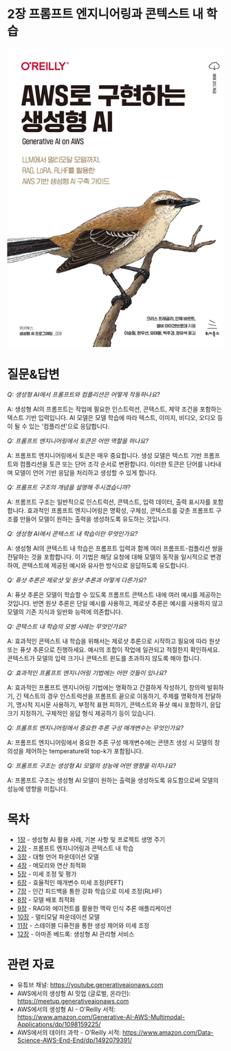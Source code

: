 # 2장 프롬프트 엔지니어링과 콘텍스트 내 학습
[![](../img/gaia_book_cover_sm.png)](https://www.amazon.com/Generative-AI-AWS-Multimodal-Applications/dp/1098159225/)

# 질문&답변

_Q: 생성형 AI에서 프롬프트와 컴플리션은 어떻게 작동하나요?_

A: 생성형 AI의 프롬프트는 작업에 필요한 인스트럭션, 콘텍스트, 제약 조건을 포함하는 텍스트 기반 입력입니다. AI 모델은 모델 학습에 따라 텍스트, 이미지, 비디오, 오디오 등이 될 수 있는 '컴플리션'으로 응답합니다.

_Q: 프롬프트 엔지니어링에서 토큰은 어떤 역할을 하나요?_

A: 프롬프트 엔지니어링에서 토큰은 매우 중요합니다. 생성 모델은 텍스트 기반 프롬프트와 컴플리션을 토큰 또는 단어 조각 순서로 변환합니다. 이러한 토큰은 단어를 나타내며 모델이 언어 기반 응답을 처리하고 생성할 수 있게 합니다.

_Q: 프롬프트 구조의 개념을 설명해 주시겠습니까?_

A: 프롬프트 구조는 일반적으로 인스트럭션, 콘텍스트, 입력 데이터, 출력 표시자를 포함합니다. 효과적인 프롬프트 엔지니어링은 명확성, 구체성, 콘텍스트를 갖춘 프롬프트 구조를 만들어 모델이 원하는 출력을 생성하도록 유도하는 것입니다.

_Q: 생성형 AI에서 콘텍스트 내 학습이란 무엇인가요?_

A: 생성형 AI의 콘텍스트 내 학습은 프롬프트 입력과 함께 여러 프롬프트-컴플리션 쌍을 전달하는 것을 포함합니다. 이 기법은 해당 요청에 대해 모델의 동작을 일시적으로 변경하여, 콘텍스트에 제공된 예시와 유사한 방식으로 응답하도록 유도합니다.

_Q: 퓨샷 추론은 제로샷 및 원샷 추론과 어떻게 다른가요?_

A: 퓨샷 추론은 모델이 학습할 수 있도록 프롬프트 콘텍스트 내에 여러 예시를 제공하는 것입니다. 반면 원샷 추론은 단일 예시를 사용하고, 제로샷 추론은 예시를 사용하지 않고 모델의 기존 지식과 일반화 능력에 의존합니다.

_Q: 콘텍스트 내 학습의 모범 사례는 무엇인가요?_

A: 효과적인 콘텍스트 내 학습을 위해서는 제로샷 추론으로 시작하고 필요에 따라 원샷 또는 퓨샷 추론으로 진행하세요. 예시의 조합이 작업에 일관되고 적절한지 확인하세요. 콘텍스트가 모델의 입력 크기나 콘텍스트 윈도를 초과하지 않도록 해야 합니다.

_Q: 효과적인 프롬프트 엔지니어링 기법에는 어떤 것들이 있나요?_

A: 효과적인 프롬프트 엔지니어링 기법에는 명확하고 간결하게 작성하기, 창의력 발휘하기, 긴 텍스트의 경우 인스트럭션을 프롬프트 끝으로 이동하기, 주제를 명확하게 전달하기, 명시적 지시문 사용하기, 부정적 표현 피하기, 콘텍스트와 퓨샷 예시 포함하기, 응답 크기 지정하기, 구체적인 응답 형식 제공하기 등이 있습니다.

_Q: 프롬프트 엔지니어링에서 중요한 추론 구성 매개변수는 무엇인가요?_

A: 프롬프트 엔지니어링에서 중요한 추론 구성 매개변수에는 콘텐츠 생성 시 모델의 창의성을 제어하는 temperature와 top-k가 포함됩니다.

_Q: 프롬프트 구조는 생성형 AI 모델의 성능에 어떤 영향을 미치나요?_

A: 프롬프트 구조는 생성형 AI 모델이 원하는 출력을 생성하도록 유도함으로써 모델의 성능에 영향을 미칩니다.

# 목차
* [1장](/01_intro) - 생성형 AI 활용 사례, 기본 사항 및 프로젝트 생명 주기
* [2장](/02_prompt) - 프롬프트 엔지니어링과 콘텍스트 내 학습
* [3장](/03_foundation) - 대형 언어 파운데이션 모델
* [4장](/04_optimize) - 메모리와 연산 최적화
* [5장](/05_finetune) - 미세 조정 및 평가
* [6장](/06_peft) - 효율적인 매개변수 미세 조정(PEFT)
* [7장](/07_rlhf) - 인간 피드백을 통한 강화 학습으로 미세 조정(RLHF)
* [8장](/08_deploy) - 모델 배포 최적화
* [9장](/09_rag) - RAG와 에이전트를 활용한 맥락 인식 추론 애플리케이션
* [10장](/10_multimodal) - 멀티모달 파운데이션 모델
* [11장](/11_diffusers) - 스테이블 디퓨전을 통한 생성 제어와 미세 조정
* [12장](/12_bedrock) - 아마존 베드록: 생성형 AI 관리형 서비스

# 관련 자료
* 유튜브 채널: https://youtube.generativeaionaws.com
* AWS에서의 생성형 AI 밋업 (글로벌, 온라인): https://meetup.generativeaionaws.com
* AWS에서의 생성형 AI - O'Reilly 서적: https://www.amazon.com/Generative-AI-AWS-Multimodal-Applications/dp/1098159225/
* AWS에서의 데이터 과학 - O'Reilly 서적: https://www.amazon.com/Data-Science-AWS-End-End/dp/1492079391/
